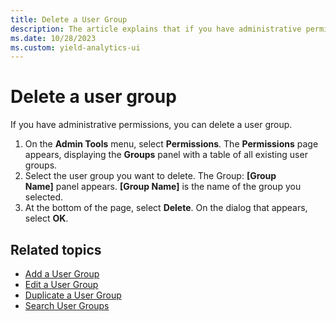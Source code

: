 ```yaml
---
title: Delete a User Group
description: The article explains that if you have administrative permissions, you can delete a user group.
ms.date: 10/28/2023
ms.custom: yield-analytics-ui
---
```


# Delete a user group

If you have administrative permissions, you can delete a user group.

1. On the **Admin Tools** menu, select **Permissions**. The **Permissions** page appears, displaying the **Groups** panel with a table of all existing user groups.
1. Select the user group you want to delete. The Group: **[Group Name]** panel appears. **[Group Name]** is the name of the group you selected.
1. At the bottom of the page, select **Delete**. On the dialog that appears, select **OK**.

## Related topics

- [Add a User Group](add-a-user-group.md)
- [Edit a User Group](edit-a-user-group.md)
- [Duplicate a User Group](duplicate-a-user-group.md)
- [Search User Groups](search-user-groups.md)
